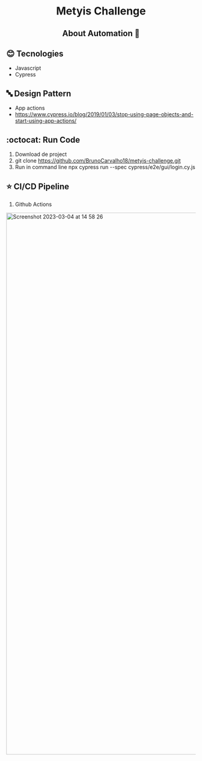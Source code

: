 <h1 align="center"> 
  Metyis Challenge 
</h1>


<h2 align="center"> 
  About Automation 🚀 
</h2>

## :blush: **Tecnologies**

- Javascript
- Cypress

## 🔤 **Design Pattern**

- App actions
- https://www.cypress.io/blog/2019/01/03/stop-using-page-objects-and-start-using-app-actions/


## :octocat: Run Code

1. Download de project 
2. git clone https://github.com/BrunoCarvalho18/metyis-challenge.git
3. Run in command line npx cypress run --spec cypress/e2e/gui/login.cy.js

## :star:  CI/CD Pipeline

1. Github Actions

<img width="1440" alt="Screenshot 2023-03-04 at 14 58 26" src="https://user-images.githubusercontent.com/32099971/222917272-069429c0-10b8-42e0-ac07-9c59c6208632.png">


